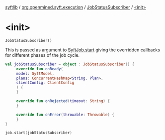 [syftlib](../../index.md) / [org.openmined.syft.execution](../index.md) / [JobStatusSubscriber](index.md) / [&lt;init&gt;](./-init-.md)

# &lt;init&gt;

`JobStatusSubscriber()`

This is passed as argument to [SyftJob.start](../-syft-job/start.md) giving the overridden callbacks for different phases of the job cycle.

``` kotlin
val jobStatusSubscriber = object : JobStatusSubscriber() {
     override fun onReady(
     model: SyftModel,
     plans: ConcurrentHashMap<String, Plan>,
     clientConfig: ClientConfig
     ) {
     }

     override fun onRejected(timeout: String) {
     }

     override fun onError(throwable: Throwable) {
     }
}

job.start(jobStatusSubscriber)
```

